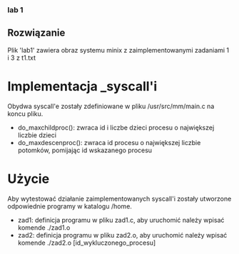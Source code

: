 ### lab 1

## Rozwiązanie
Plik 'lab1' zawiera obraz systemu minix z zaimplementowanymi zadaniami 1 i 3 z t1.txt

# Implementacja _syscall'i
Obydwa syscall'e zostały zdefiniowane w pliku /usr/src/mm/main.c na koncu pliku.
 - do_maxchildproc(): zwraca id i liczbe dzieci procesu o największej liczbie dzieci
 - do_maxdescenproc(): zwraca id procesu o największej liczbie potomków, pomijając id wskazanego procesu

# Użycie
Aby wytestować działanie zaimplementowanych syscall'i zostały utworzone odpowiednie programy w katalogu /home.
 - zad1: definicja programu w pliku zad1.c, aby uruchomić należy wpisać komende ./zad1.o
 - zad2: definicja programu w pliku zad2.o, aby uruchomić należy wpisać komende ./zad2.o [id_wykluczonego_procesu]
